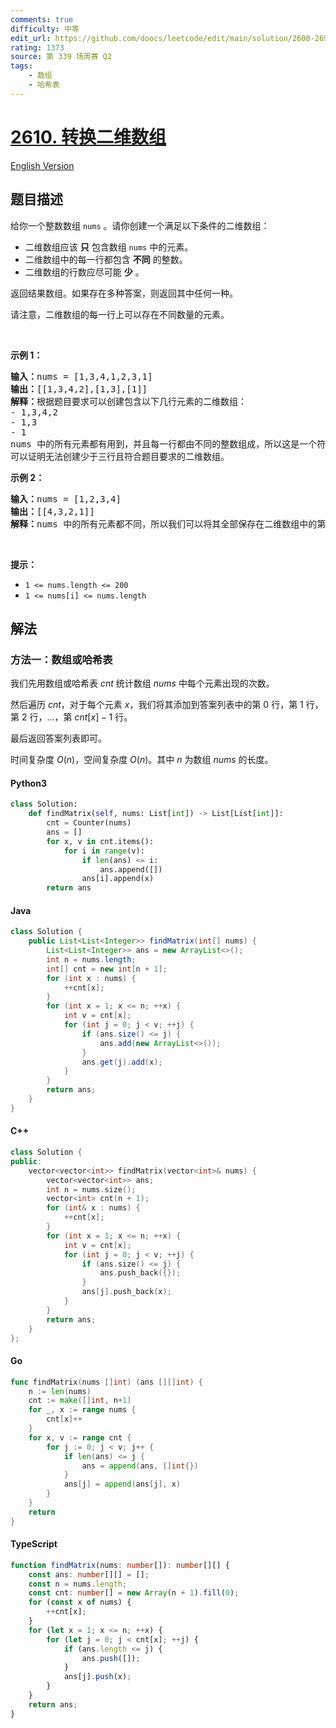 ```yaml
---
comments: true
difficulty: 中等
edit_url: https://github.com/doocs/leetcode/edit/main/solution/2600-2699/2610.Convert%20an%20Array%20Into%20a%202D%20Array%20With%20Conditions/README.md
rating: 1373
source: 第 339 场周赛 Q2
tags:
    - 数组
    - 哈希表
---
```


<!-- problem:start -->

# [2610. 转换二维数组](https://leetcode.cn/problems/convert-an-array-into-a-2d-array-with-conditions)

[English Version](/solution/2600-2699/2610.Convert%20an%20Array%20Into%20a%202D%20Array%20With%20Conditions/README_EN.md)

## 题目描述

<!-- description:start -->

<p>给你一个整数数组 <code>nums</code> 。请你创建一个满足以下条件的二维数组：</p>

<ul>
	<li>二维数组应该 <strong>只</strong> 包含数组 <code>nums</code> 中的元素。</li>
	<li>二维数组中的每一行都包含 <strong>不同</strong> 的整数。</li>
	<li>二维数组的行数应尽可能 <strong>少</strong> 。</li>
</ul>

<p>返回结果数组。如果存在多种答案，则返回其中任何一种。</p>

<p>请注意，二维数组的每一行上可以存在不同数量的元素。</p>

<p>&nbsp;</p>

<p><strong>示例 1：</strong></p>

<pre><strong>输入：</strong>nums = [1,3,4,1,2,3,1]
<strong>输出：</strong>[[1,3,4,2],[1,3],[1]]
<strong>解释：</strong>根据题目要求可以创建包含以下几行元素的二维数组：
- 1,3,4,2
- 1,3
- 1
nums 中的所有元素都有用到，并且每一行都由不同的整数组成，所以这是一个符合题目要求的答案。
可以证明无法创建少于三行且符合题目要求的二维数组。</pre>

<p><strong>示例 2：</strong></p>

<pre><strong>输入：</strong>nums = [1,2,3,4]
<strong>输出：</strong>[[4,3,2,1]]
<strong>解释：</strong>nums 中的所有元素都不同，所以我们可以将其全部保存在二维数组中的第一行。
</pre>

<p>&nbsp;</p>

<p><strong>提示：</strong></p>

<ul>
	<li><code>1 &lt;= nums.length &lt;= 200</code></li>
	<li><code>1 &lt;= nums[i] &lt;= nums.length</code></li>
</ul>

<!-- description:end -->

## 解法

<!-- solution:start -->

### 方法一：数组或哈希表

我们先用数组或哈希表 $cnt$ 统计数组 $nums$ 中每个元素出现的次数。

然后遍历 $cnt$，对于每个元素 $x$，我们将其添加到答案列表中的第 $0$ 行，第 $1$ 行，第 $2$ 行，...，第 $cnt[x]-1$ 行。

最后返回答案列表即可。

时间复杂度 $O(n)$，空间复杂度 $O(n)$。其中 $n$ 为数组 $nums$ 的长度。

<!-- tabs:start -->

#### Python3

```python
class Solution:
    def findMatrix(self, nums: List[int]) -> List[List[int]]:
        cnt = Counter(nums)
        ans = []
        for x, v in cnt.items():
            for i in range(v):
                if len(ans) <= i:
                    ans.append([])
                ans[i].append(x)
        return ans
```

#### Java

```java
class Solution {
    public List<List<Integer>> findMatrix(int[] nums) {
        List<List<Integer>> ans = new ArrayList<>();
        int n = nums.length;
        int[] cnt = new int[n + 1];
        for (int x : nums) {
            ++cnt[x];
        }
        for (int x = 1; x <= n; ++x) {
            int v = cnt[x];
            for (int j = 0; j < v; ++j) {
                if (ans.size() <= j) {
                    ans.add(new ArrayList<>());
                }
                ans.get(j).add(x);
            }
        }
        return ans;
    }
}
```

#### C++

```cpp
class Solution {
public:
    vector<vector<int>> findMatrix(vector<int>& nums) {
        vector<vector<int>> ans;
        int n = nums.size();
        vector<int> cnt(n + 1);
        for (int& x : nums) {
            ++cnt[x];
        }
        for (int x = 1; x <= n; ++x) {
            int v = cnt[x];
            for (int j = 0; j < v; ++j) {
                if (ans.size() <= j) {
                    ans.push_back({});
                }
                ans[j].push_back(x);
            }
        }
        return ans;
    }
};
```

#### Go

```go
func findMatrix(nums []int) (ans [][]int) {
	n := len(nums)
	cnt := make([]int, n+1)
	for _, x := range nums {
		cnt[x]++
	}
	for x, v := range cnt {
		for j := 0; j < v; j++ {
			if len(ans) <= j {
				ans = append(ans, []int{})
			}
			ans[j] = append(ans[j], x)
		}
	}
	return
}
```

#### TypeScript

```ts
function findMatrix(nums: number[]): number[][] {
    const ans: number[][] = [];
    const n = nums.length;
    const cnt: number[] = new Array(n + 1).fill(0);
    for (const x of nums) {
        ++cnt[x];
    }
    for (let x = 1; x <= n; ++x) {
        for (let j = 0; j < cnt[x]; ++j) {
            if (ans.length <= j) {
                ans.push([]);
            }
            ans[j].push(x);
        }
    }
    return ans;
}
```

<!-- tabs:end -->

<!-- solution:end -->

<!-- problem:end -->
